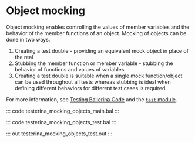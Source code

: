 # Object mocking

Object mocking enables controlling the values of member variables and the behavior of the member functions of an object. Mocking of objects can be done in two ways. 

1. Creating a test double - providing an equivalent mock object in place of the real
2. Stubbing the member function or member variable - stubbing the behavior of functions and values of variables
3. Creating a test double is suitable when a single mock function/object can be used throughout all tests whereas stubbing is ideal when defining different behaviors for different test cases is required.

For more information, see [Testing Ballerina Code](https://ballerina.io/learn/test-ballerina-code/mocking/#mock-objects) and the [`test` module](https://lib.ballerina.io/ballerina/test/latest/).

::: code testerina_mocking_objects_main.bal :::

::: code testerina_mocking_objects_test.bal :::

::: out testerina_mocking_objects_test.out :::
